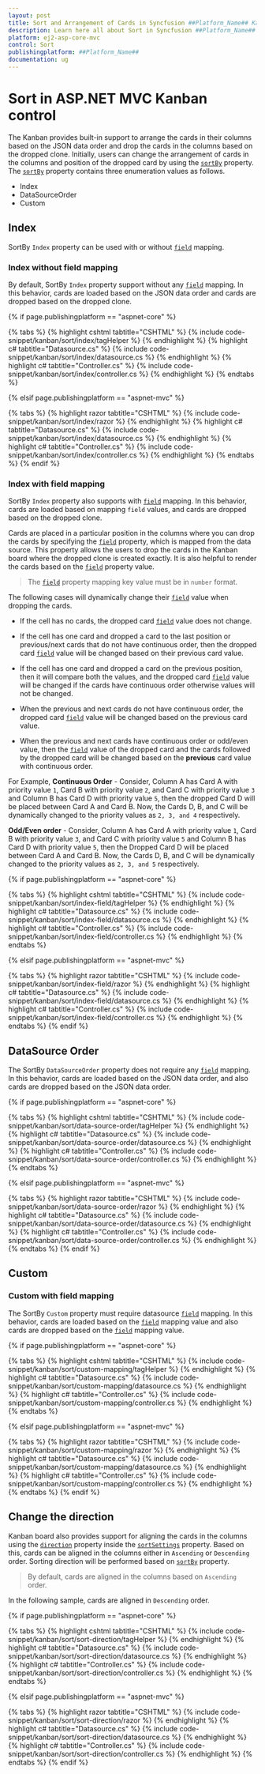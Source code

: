 ```yaml
---
layout: post
title: Sort and Arrangement of Cards in Syncfusion ##Platform_Name## Kanban Component
description: Learn here all about Sort in Syncfusion ##Platform_Name## Kanban component of Syncfusion Essential JS 2 and more.
platform: ej2-asp-core-mvc
control: Sort
publishingplatform: ##Platform_Name##
documentation: ug
---
```



# Sort in ASP.NET MVC Kanban control

The Kanban provides built-in support to arrange the cards in their columns based on the JSON data order and drop the cards in the columns based on the dropped clone. Initially, users can change the arrangement of cards in the columns and position of the dropped card by using the [`sortBy`](../api/kanban/sortSettingsModel/#sortby) property. The [`sortBy`](../api/kanban/sortSettingsModel/#sortby) property contains three enumeration values as follows.

* Index
* DataSourceOrder
* Custom

## Index

SortBy `Index` property can be used with or without [`field`](../api/kanban/sortSettingsModel/#field) mapping.

### Index without field mapping

By default, SortBy `Index` property support without any [`field`](../api/kanban/sortSettingsModel/#field) mapping. In this behavior, cards are loaded based on the JSON data order and cards are dropped based on the dropped clone.

{% if page.publishingplatform == "aspnet-core" %}

{% tabs %}
{% highlight cshtml tabtitle="CSHTML" %}
{% include code-snippet/kanban/sort/index/tagHelper %}
{% endhighlight %}
{% highlight c# tabtitle="Datasource.cs" %}
{% include code-snippet/kanban/sort/index/datasource.cs %}
{% endhighlight %}
{% highlight c# tabtitle="Controller.cs" %}
{% include code-snippet/kanban/sort/index/controller.cs %}
{% endhighlight %}
{% endtabs %}

{% elsif page.publishingplatform == "aspnet-mvc" %}

{% tabs %}
{% highlight razor tabtitle="CSHTML" %}
{% include code-snippet/kanban/sort/index/razor %}
{% endhighlight %}
{% highlight c# tabtitle="Datasource.cs" %}
{% include code-snippet/kanban/sort/index/datasource.cs %}
{% endhighlight %}
{% highlight c# tabtitle="Controller.cs" %}
{% include code-snippet/kanban/sort/index/controller.cs %}
{% endhighlight %}
{% endtabs %}
{% endif %}



### Index with field mapping

SortBy `Index` property also supports with [`field`](../api/kanban/sortSettingsModel/#field) mapping. In this behavior, cards are loaded based on mapping `field` values, and cards are dropped based on the dropped clone.

Cards are placed in a particular position in the columns where you can drop the cards by specifying the [`field`](../api/kanban/sortSettingsModel/#field) property, which is mapped from the data source. This property allows the users to drop the cards in the Kanban board where the dropped clone is created exactly. It is also helpful to render the cards based on the [`field`](../api/kanban/sortSettingsModel/#field) property value.

> The [`field`](../api/kanban/sortSettingsModel/#field) property mapping key value must be in `number` format.

The following cases will dynamically change their [`field`](../api/kanban/sortSettingsModel/#field) value when dropping the cards.

* If the cell has no cards, the dropped card [`field`](../api/kanban/sortSettingsModel/#field) value does not change.

* If the cell has one card and dropped a card to the last position or previous/next cards that do not have continuous order, then the dropped card [`field`](../api/kanban/sortSettingsModel/#field) value will be changed based on their previous card value.

* If the cell has one card and dropped a card on the previous position, then it will compare both the values, and the dropped card [`field`](../api/kanban/sortSettingsModel/#field) value will be changed if the cards have continuous order otherwise values will not be changed.

* When the previous and next cards do not have continuous order, the dropped card [`field`](../api/kanban/sortSettingsModel/#field) value will be changed based on the previous card value.

* When the previous and next cards have continuous order or odd/even value, then the [`field`](../api/kanban/sortSettingsModel/#field) value of the dropped card and the cards followed by the dropped card will be changed based on the **previous** card value with continuous order.

For Example,
**Continuous Order** -
Consider,  Column A has Card A with priority value `1`, Card B with priority value `2`, and Card C with priority value `3` and Column B has Card D with priority value `5`, then the dropped Card D will be placed between Card A and Card B. Now, the Cards D, B, and C will be dynamically changed to the priority values as `2, 3, and 4` respectively.

**Odd/Even order** -
Consider, Column A has Card A with priority value `1`, Card B with priority value `3`, and Card C with priority value `5` and Column B has Card D with priority value `5`, then the Dropped Card D will be placed between Card A and Card B. Now, the Cards D, B, and C will be dynamically changed to the priority values as `2, 3, and 5` respectively.

{% if page.publishingplatform == "aspnet-core" %}

{% tabs %}
{% highlight cshtml tabtitle="CSHTML" %}
{% include code-snippet/kanban/sort/index-field/tagHelper %}
{% endhighlight %}
{% highlight c# tabtitle="Datasource.cs" %}
{% include code-snippet/kanban/sort/index-field/datasource.cs %}
{% endhighlight %}
{% highlight c# tabtitle="Controller.cs" %}
{% include code-snippet/kanban/sort/index-field/controller.cs %}
{% endhighlight %}
{% endtabs %}

{% elsif page.publishingplatform == "aspnet-mvc" %}

{% tabs %}
{% highlight razor tabtitle="CSHTML" %}
{% include code-snippet/kanban/sort/index-field/razor %}
{% endhighlight %}
{% highlight c# tabtitle="Datasource.cs" %}
{% include code-snippet/kanban/sort/index-field/datasource.cs %}
{% endhighlight %}
{% highlight c# tabtitle="Controller.cs" %}
{% include code-snippet/kanban/sort/index-field/controller.cs %}
{% endhighlight %}
{% endtabs %}
{% endif %}



## DataSource Order

The SortBy `DataSourceOrder` property does not require any [`field`](../api/kanban/sortSettingsModel/#field) mapping. In this behavior, cards are loaded based on the JSON data order, and also cards are dropped based on the JSON data order.

{% if page.publishingplatform == "aspnet-core" %}

{% tabs %}
{% highlight cshtml tabtitle="CSHTML" %}
{% include code-snippet/kanban/sort/data-source-order/tagHelper %}
{% endhighlight %}
{% highlight c# tabtitle="Datasource.cs" %}
{% include code-snippet/kanban/sort/data-source-order/datasource.cs %}
{% endhighlight %}
{% highlight c# tabtitle="Controller.cs" %}
{% include code-snippet/kanban/sort/data-source-order/controller.cs %}
{% endhighlight %}
{% endtabs %}

{% elsif page.publishingplatform == "aspnet-mvc" %}

{% tabs %}
{% highlight razor tabtitle="CSHTML" %}
{% include code-snippet/kanban/sort/data-source-order/razor %}
{% endhighlight %}
{% highlight c# tabtitle="Datasource.cs" %}
{% include code-snippet/kanban/sort/data-source-order/datasource.cs %}
{% endhighlight %}
{% highlight c# tabtitle="Controller.cs" %}
{% include code-snippet/kanban/sort/data-source-order/controller.cs %}
{% endhighlight %}
{% endtabs %}
{% endif %}



## Custom

### Custom with field mapping

The SortBy `Custom` property must require datasource [`field`](../api/kanban/sortSettingsModel/#field) mapping. In this behavior, cards are loaded based on the [`field`](../api/kanban/sortSettingsModel/#field) mapping value and also cards are dropped based on the [`field`](../api/kanban/sortSettingsModel/#field) mapping value.

{% if page.publishingplatform == "aspnet-core" %}

{% tabs %}
{% highlight cshtml tabtitle="CSHTML" %}
{% include code-snippet/kanban/sort/custom-mapping/tagHelper %}
{% endhighlight %}
{% highlight c# tabtitle="Datasource.cs" %}
{% include code-snippet/kanban/sort/custom-mapping/datasource.cs %}
{% endhighlight %}
{% highlight c# tabtitle="Controller.cs" %}
{% include code-snippet/kanban/sort/custom-mapping/controller.cs %}
{% endhighlight %}
{% endtabs %}

{% elsif page.publishingplatform == "aspnet-mvc" %}

{% tabs %}
{% highlight razor tabtitle="CSHTML" %}
{% include code-snippet/kanban/sort/custom-mapping/razor %}
{% endhighlight %}
{% highlight c# tabtitle="Datasource.cs" %}
{% include code-snippet/kanban/sort/custom-mapping/datasource.cs %}
{% endhighlight %}
{% highlight c# tabtitle="Controller.cs" %}
{% include code-snippet/kanban/sort/custom-mapping/controller.cs %}
{% endhighlight %}
{% endtabs %}
{% endif %}



## Change the direction

Kanban board also provides support for aligning the cards in the columns using the [`direction`](../api/kanban/sortSettingsModel/#direction) property inside the [`sortSettings`](../api/kanban/#sortsettings) property. Based on this, cards can be aligned in the columns either in `Ascending` or `Descending` order. Sorting direction will be performed based on [`sortBy`](../api/kanban/sortSettingsModel/#sortby) property.

> By default, cards are aligned in the columns based on `Ascending` order.

In the following sample, cards are aligned in `Descending` order.

{% if page.publishingplatform == "aspnet-core" %}

{% tabs %}
{% highlight cshtml tabtitle="CSHTML" %}
{% include code-snippet/kanban/sort/sort-direction/tagHelper %}
{% endhighlight %}
{% highlight c# tabtitle="Datasource.cs" %}
{% include code-snippet/kanban/sort/sort-direction/datasource.cs %}
{% endhighlight %}
{% highlight c# tabtitle="Controller.cs" %}
{% include code-snippet/kanban/sort/sort-direction/controller.cs %}
{% endhighlight %}
{% endtabs %}

{% elsif page.publishingplatform == "aspnet-mvc" %}

{% tabs %}
{% highlight razor tabtitle="CSHTML" %}
{% include code-snippet/kanban/sort/sort-direction/razor %}
{% endhighlight %}
{% highlight c# tabtitle="Datasource.cs" %}
{% include code-snippet/kanban/sort/sort-direction/datasource.cs %}
{% endhighlight %}
{% highlight c# tabtitle="Controller.cs" %}
{% include code-snippet/kanban/sort/sort-direction/controller.cs %}
{% endhighlight %}
{% endtabs %}
{% endif %}


